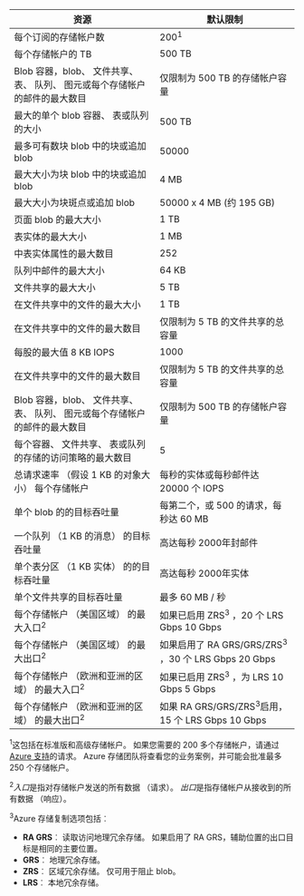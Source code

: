 资源|默认限制
---|---
每个订阅的存储帐户数|200<sup>1</sup>
每个存储帐户的 TB|500 TB
Blob 容器，blob、 文件共享、 表、 队列、 图元或每个存储帐户的邮件的最大数目|仅限制为 500 TB 的存储帐户容量
最大的单个 blob 容器、 表或队列的大小|500 TB
最多可有数块 blob 中的块或追加 blob|50000
最大大小为块 blob 中的块或追加 blob|4 MB
最大大小为块斑点或追加 blob|50000 x 4 MB (约 195 GB) 
页面 blob 的最大大小 |1 TB
表实体的最大大小|1 MB
中表实体属性的最大数目|252
队列中邮件的最大大小|64 KB
文件共享的最大大小|5 TB
在文件共享中的文件的最大大小|1 TB
在文件共享中的文件的最大数目|仅限制为 5 TB 的文件共享的总容量
每股的最大值 8 KB IOPS|1000
在文件共享中的文件的最大数目|仅限制为 5 TB 的文件共享的总容量
Blob 容器，blob、 文件共享、 表、 队列、 图元或每个存储帐户的邮件的最大数目|仅限制为 500 TB 的存储帐户容量
每个容器、 文件共享、 表或队列的存储的访问策略的最大数目|5
总请求速率 （假设 1 KB 的对象大小） 每个存储帐户|每秒的实体或每秒邮件达 20000 个 IOPS
单个 blob 的的目标吞吐量|每第二个，或 500 的请求，每秒达 60 MB
一个队列 （1 KB 的消息） 的目标吞吐量|高达每秒 2000年封邮件
单个表分区 （1 KB 实体） 的的目标吞吐量|高达每秒 2000年实体
单个文件共享的目标吞吐量|最多 60 MB / 秒
每个存储帐户 （美国区域） 的最大入口<sup>2</sup>|如果已启用 ZRS<sup>3</sup> ，20 个 LRS Gbps 10 Gbps
每个存储帐户 （美国区域） 的最大出口<sup>2</sup>|如果启用了 RA GRS/GRS/ZRS<sup>3</sup> ，30 个 LRS Gbps 20 Gbps
每个存储帐户 （欧洲和亚洲的区域） 的最大入口<sup>2</sup>|如果已启用 ZRS<sup>3</sup> ，为 LRS 10 Gbps 5 Gbps
每个存储帐户 （欧洲和亚洲的区域） 的最大出口<sup>2</sup>|如果 RA GRS/GRS/ZRS<sup>3</sup>启用，15 个 LRS Gbps 10 Gbps

<sup>1</sup>这包括在标准版和高级存储帐户。 如果您需要的 200 多个存储帐户，请通过[Azure 支持](https://azure.microsoft.com/support/faq/)的请求。 Azure 存储团队将查看您的业务案例，并可能会批准最多 250 个存储帐户。 

<sup>2</sup>*入口*是指对存储帐户发送的所有数据 （请求）。 *出口*是指存储帐户从接收到的所有数据 （响应）。  

<sup>3</sup>Azure 存储复制选项包括︰

- **RA GRS**︰ 读取访问地理冗余存储。 如果启用了 RA GRS，辅助位置的出口目标是相同的主要位置。
- **GRS**︰ 地理冗余存储。 
- **ZRS**︰ 区域冗余存储。 仅可用于阻止 blob。 
- **LRS**︰ 本地冗余存储。 

